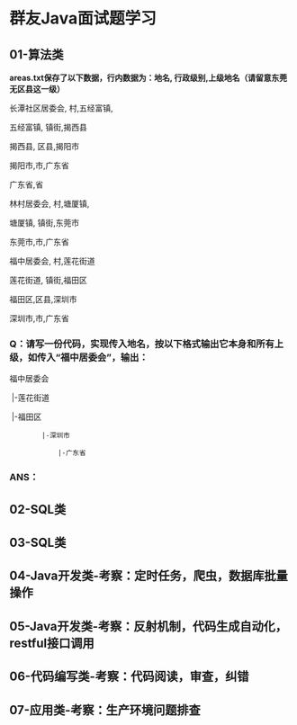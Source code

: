 # 群友Java面试题学习

## 01-算法类

**areas.txt保存了以下数据，行内数据为：地名, 行政级别,上级地名（请留意东莞无区县这一级）**

长潭社区居委会, 村,五经富镇,

五经富镇, 镇街,揭西县

揭西县, 区县,揭阳市

揭阳市,市,广东省

广东省,省

林村居委会, 村,塘厦镇,

塘厦镇, 镇街,东莞市

东莞市,市,广东省

福中居委会, 村,莲花街道

莲花街道, 镇街,福田区

福田区,区县,深圳市

深圳市,市,广东省

### Q：请写一份代码，实现传入地名，按以下格式输出它本身和所有上级，如传入“福中居委会”，输出：

福中居委会

​	|-莲花街道

​		|-福田区

 			|-深圳市

   				|-广东省

### ANS：





## 02-SQL类





## 03-SQL类







## 04-Java开发类-考察：定时任务，爬虫，数据库批量操作







## 05-Java开发类-考察：反射机制，代码生成自动化，restful接口调用





## 06-代码编写类-考察：代码阅读，审查，纠错





## 07-应用类-考察：生产环境问题排查







